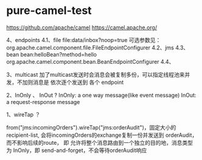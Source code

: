 # pure-camel-test

https://github.com/apache/camel
https://camel.apache.org/








4、endpoints
4.1、file
file:data/inbox?noop=true
可选参数见：org.apache.camel.component.file.FileEndpointConfigurer
4.2、jms
4.3、bean
bean:helloBean?method=hello
org.apache.camel.component.bean.BeanEndpointConfigurer
4.4、

3、multicast
加了multicast发送时会消息会被复制多份，可以指定线程池来并发，不加则消息是 依次逐个发送到 各个 endpoint

2、InOnly 、 InOut ?
InOnly: a one way message(like event message)
InOut: a request-response message

1、wireTap ？

from("jms:incomingOrders").wireTap("jms:orderAudit")，固定大小的recipient-list, 会将incomingOrders的exchange复制一份并发送到 orderAudit，而不影响后续的route，
即 允许将整个消息路由到一个独立的目的地，消息类型为 InOnly，即 send-and-forget，不会等待orderAudit响应

